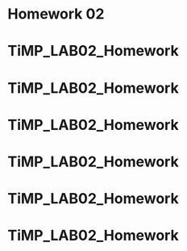 # Homework 02
# TiMP_LAB02_Homework
# TiMP_LAB02_Homework
# TiMP_LAB02_Homework
# TiMP_LAB02_Homework
# TiMP_LAB02_Homework
# TiMP_LAB02_Homework
#
